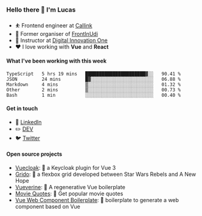 ### Hello there 👋 I'm Lucas

* ⛹️‍ Frontend engineer at [Callink](https://callink.com.br)
* 📆 Former organiser of [FrontInUdi](https://www.linkedin.com/company/frontinudi)
* 📓 Instructor at [Digital Innovation One](https://web.digitalinnovation.one/course/introducao-criacao-de-websites-com-html5-e-css3/learning/462f831d-5fdf-485e-bf07-1d391eb94ac8/)
* ❤️ I love working with **Vue** and **React**

#### What I've been working with this week

<!--START_SECTION:waka-->
```text
TypeScript   5 hrs 19 mins   ██████████████████████▓░░   90.41 % 
JSON         24 mins         █▓░░░░░░░░░░░░░░░░░░░░░░░   06.88 % 
Markdown     4 mins          ▒░░░░░░░░░░░░░░░░░░░░░░░░   01.32 % 
Other        2 mins          ▒░░░░░░░░░░░░░░░░░░░░░░░░   00.73 % 
Bash         1 min           ░░░░░░░░░░░░░░░░░░░░░░░░░   00.40 % 
```
<!--END_SECTION:waka-->

#### Get in touch

* 🏢 [LinkedIn](https://www.linkedin.com/in/vilaboim/)
* ✏️ [DEV](https://dev.to/vilaboim)
* 🐦 [Twitter](https://twitter.com/lucasvilaboim)

#### Open source projects

* [Vuecloak](https://github.com/vilaboim/vuecloak): 🔑 a Keycloak plugin for Vue 3
* [Grido](https://github.com/vilaboim/grido): 🐸 a flexbox grid developed between Star Wars Rebels and A New Hope
* [Vueverine](https://github.com/vilaboim/vueverine): 🦦 A regenerative Vue boilerplate
* [Movie Quotes](https://github.com/vilaboim/movie-quotes): 🎥 Get popular movie quotes
* [Vue Web Component Boilerplate](https://github.com/vilaboim/vue-web-component-boilerplate): 💚 boilerplate to generate a web component based on Vue
